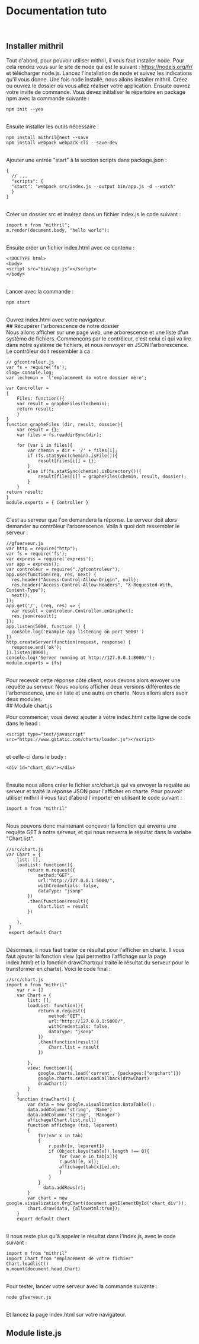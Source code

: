 # Documentation tuto 
<br/> 

## Installer mithril

Tout d'abord, pour pouvoir utiliser mithril, il vous faut installer node. Pour cela rendez vous sur le site de node qui est le suivant : <https://nodejs.org/fr/> et télécharger node.js. 
Lancez l'installation de node et suivez les indications qu'il vous donne. Une fois node installé, nous allons installer mithril. Créez ou ouvrez le dossier où vous allez réaliser votre application. Ensuite ouvrez votre invite de commande. 
Vous devez initialiser le répertoire en package npm avec la commande suivante : 

    npm init --yes   
    
<br/> 
Ensuite installer les outils nécessaire :

    npm install mithril@next --save 
    npm install webpack webpack-cli --save-dev
    
 <br/>    
Ajouter une entrée "start" à la section scripts dans package.json : 

    {
      // ...
      "scripts": {
      "start": "webpack src/index.js --output bin/app.js -d --watch"
      }
    }
    
 <br/>    
Créer un dossier src et insérez dans un fichier index.js le code suivant :
    
    import m from "mithril";
    m.render(document.body, "hello world");

<br/> 
Ensuite créer un fichier index.html avec ce contenu :

    <!DOCTYPE html>
    <body>
    <script src="bin/app.js"></script>
    </body>
    
<br/>     
Lancer avec la commande :

    npm start
    
<br/>     
Ouvrez index.html avec votre navigateur.


<br/> 
## Récupérer l'arborescence de notre dossier
<br/> 
Nous allons afficher sur une page web, une arborescence et une liste d'un système de fichiers.
Commençons par le contrôleur, c'est celui ci qui va lire dans notre système de fichiers, et nous renvoyer en JSON l'arborescence.
Le contrôleur doit ressembler à ca :
    
    // gfcontroleur.js
    var fs = require('fs');
    clog= console.log;
    var lechemin = 'l'emplacement do votre dossier mère';

    var Controller = 
    {
        Files: function(){ 
        var result = grapheFiles(lechemin);
        return result;
        }
    }
    function grapheFiles (dir, result, dossier){
        var result = {};
        var files = fs.readdirSync(dir);

        for (var i in files){   
            var chemin = dir + '/' + files[i];  
            if (fs.statSync(chemin).isFile()){
                result[files[i]] = {};
            }
            else if(fs.statSync(chemin).isDirectory()){  
                result[files[i]] = grapheFiles(chemin, result, dossier);
            }    
        }     
    return result;
    }
    module.exports = { Controller }
  
<br/>   
C'est au serveur que l'on demandera la réponse. Le serveur doit alors demander au contrôleur l'arborescence.
Voila à quoi doit ressembler le serveur : 

    //gfserveur.js
    var http = require("http");
    var fs = require('fs');
    var express = require('express');
    var app = express();
    var controleur = require("./gfcontroleur");
    app.use(function(req, res, next) {
      res.header("Access-Control-Allow-Origin", null);
      res.header("Access-Control-Allow-Headers", "X-Requested-With, Content-Type");
      next();
    });
    app.get('/', (req, res) => {
      var result = controleur.Controller.enGraphe();
      res.json(result);
    });
    app.listen(5000, function () {
      console.log('Example app listening on port 5000!')
    })
    http.createServer(function(request, response) {
      response.end('ok');
    }).listen(8000);
    console.log('Server running at http://127.0.0.1:8000/');
    module.exports = {fs}

<br/> 
Pour recevoir cette réponse côté client, nous devons alors envoyer une requête au serveur. Nous voulons afficher deux versions différentes de l'arborescence, une en liste et une autre en charte. Nous allons alors avoir deux modules.

<br/> 
## Module chart.js

Pour commencer, vous devez ajouter à votre index.html cette ligne de code dans le head :

    <script type="text/javascript" src="https://www.gstatic.com/charts/loader.js"></script>
    
<br/>     
et celle-ci dans le body :
    
    <div id="chart_div"></div>
    
<br/>     
Ensuite nous allons créer le fichier src/chart.js qui va envoyer la requête au serveur et traité la réponse JSON pour l'afficher en charte.
Pour pouvoir utiliser mithril il vous faut d'abord l'importer en utilisant le code suivant : 
    
    import m from "mithril"
    
 <br/>    
Nous pouvons donc maintenant conçevoir la fonction qui enverra une requête GET à notre serveur, et qui nous renverra le résultat dans la variabe "Chart.list".

    //src/chart.js
    var Chart = {
        list: [],
        loadList: function(){
            return m.request({
                method:"GET",
                url:"http://127.0.0.1:5000/",
                withCredentials: false,
                dataType: "jsonp"
            })
            .then(function(result){
                Chart.list = result
            })

        },
     }
     export default Chart
     
 <br/>     
Désormais, il nous faut traiter ce résultat pour l'afficher en charte. Il vous faut ajouter la fonction view (qui permettra l'affichage sur la page index.html) et la fonction drawChart(qui traite le résultat du serveur pour le transformer en charte).
Voici le code final :
    
    //src/chart.js
    import m from "mithril"
        var r = []
        var Chart = {
            list: [],
            loadList: function(){
                return m.request({
                    method:"GET",
                    url:"http://127.0.0.1:5000/",
                    withCredentials: false,
                    dataType: "jsonp"
                })
                .then(function(result){
                    Chart.list = result
                })

            },
            view: function(){
                google.charts.load('current', {packages:["orgchart"]})
                google.charts.setOnLoadCallback(drawChart)
                drawChart()   
            }
        }
        function drawChart() {
            var data = new google.visualization.DataTable();
            data.addColumn('string', 'Name')
            data.addColumn('string', 'Manager')
            affichage(Chart.list,null)
            function affichage (tab, leparent)
            {
                for(var x in tab)
                {
                    r.push([x, leparent])
                    if (Object.keys(tab[x]).length !== 0){
                        for (var e in tab[x]){
                        r.push([e, x]);
                        affichage(tab[x][e],e);
                        }
                    }
                }
                  data.addRows(r);
            }
            var chart = new google.visualization.OrgChart(document.getElementById('chart_div'));
            chart.draw(data, {allowHtml:true});
        }
        export default Chart

<br/> 
Il nous reste plus qu'à appeler le résultat dans l'index.js, avec le code suivant :
    
    import m from "mithril"
    import Chart from "emplacement de votre fichier"
    Chart.loadlist()
    m.mount(document.head,Chart)
    
<br/>     
Pour tester, lancer votre serveur avec la commande suivante : 

    node gfserveur.js
    
 <br/>    
Et lancez la page index.html sur votre navigateur.
<br/> 

## Module liste.js
